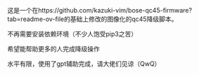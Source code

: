 这是一个在https://github.com/kazuki-vim/bose-qc45-firmware?tab=readme-ov-file的基础上修改的图像化的qc45降级脚本。  

不再需要安装依赖环境（不少人饱受pip3之苦）  

希望能帮助更多的人完成降级操作  

水平有限，使用了gpt辅助完成，请大佬们见谅（QwQ）  

